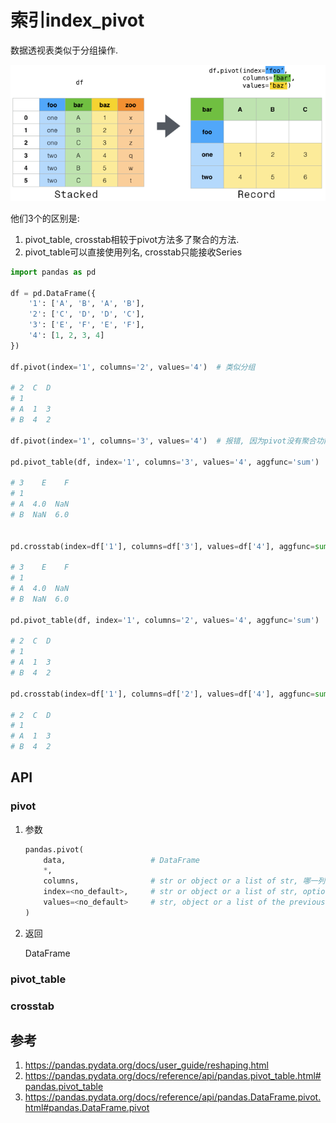 # 索引index_pivot



数据透视表类似于分组操作.

![alt text](索引index_pivot/1.png)

他们3个的区别是:
1. pivot_table, crosstab相较于pivot方法多了聚合的方法.
2. pivot_table可以直接使用列名, crosstab只能接收Series


```python
import pandas as pd

df = pd.DataFrame({
    '1': ['A', 'B', 'A', 'B'],
    '2': ['C', 'D', 'D', 'C'],
    '3': ['E', 'F', 'E', 'F'],
    '4': [1, 2, 3, 4]
})

df.pivot(index='1', columns='2', values='4')  # 类似分组

# 2  C  D
# 1      
# A  1  3
# B  4  2

df.pivot(index='1', columns='3', values='4')  # 报错, 因为pivot没有聚合功能

pd.pivot_table(df, index='1', columns='3', values='4', aggfunc='sum')

# 3    E    F
# 1          
# A  4.0  NaN
# B  NaN  6.0


pd.crosstab(index=df['1'], columns=df['3'], values=df['4'], aggfunc=sum)

# 3    E    F
# 1          
# A  4.0  NaN
# B  NaN  6.0

pd.pivot_table(df, index='1', columns='2', values='4', aggfunc='sum')

# 2  C  D
# 1      
# A  1  3
# B  4  2

pd.crosstab(index=df['1'], columns=df['2'], values=df['4'], aggfunc=sum)

# 2  C  D
# 1      
# A  1  3
# B  4  2

```


## API

### pivot



1. 参数
    ```python
    pandas.pivot(
        data,                   # DataFrame
        *, 
        columns,                # str or object or a list of str, 哪一列的值作为列名
        index=<no_default>,     # str or object or a list of str, optional, 哪一列的值作为索引, 不指定则使用原索引
        values=<no_default>     # str, object or a list of the previous, optional, 那一列的值作为值. 如果不指定, 则所有剩余的列都会使用
    )

    ```
2. 返回

    DataFrame

### pivot_table

### crosstab










## 参考
1. https://pandas.pydata.org/docs/user_guide/reshaping.html
1. https://pandas.pydata.org/docs/reference/api/pandas.pivot_table.html#pandas.pivot_table
2. https://pandas.pydata.org/docs/reference/api/pandas.DataFrame.pivot.html#pandas.DataFrame.pivot







